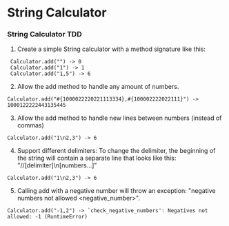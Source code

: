 # String Calculator

### String Calculator TDD

1. Create a simple String calculator with a method signature like this:
```
 Calculator.add("") -> 0
 Calculator.add("1") -> 1
 Calculator.add("1,5") -> 6
```

2. Allow the add method to handle any amount of numbers.
```
Calculator.add("#{1000022220221113334},#{100002222022111}") -> 1000122222443135445
```

3. Allow the add method to handle new lines between numbers (instead of commas)
```
Calculator.add("1\n2,3") -> 6
```

4. Support different delimiters: To change the delimiter, the beginning of the string will contain a separate line that looks like this: "//[delimiter]\n[numbers…]"
```
Calculator.add("1\n2,3") -> 6
```

5. Calling add with a negative number will throw an exception: "negative numbers not allowed <negative_number>".
```
Calculator.add("-1,2") -> `check_negative_numbers': Negatives not allowed: -1 (RuntimeError)
```